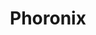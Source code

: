 ---
title: "Phoronix"
publishDate: '2020-12-12'
description: "Oracle Linux Looking To Attract CentOS Users Looking For Alternatives"
postUrl: "https://www.phoronix.com/scan.php?page=news_item&px=Oracle-Linux-Wants-CentOS-Users"
---